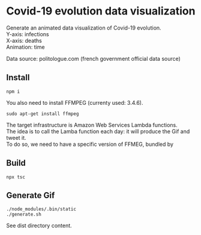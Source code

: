 # Covid-19 evolution data visualization

Generate an animated data visualization of Covid-19 evolution.  
Y-axis: infections  
X-axis: deaths  
Animation: time

Data source: politologue.com (french government official data source)

## Install

    npm i

You also need to install FFMPEG (currenty used: 3.4.6).

    sudo apt-get install ffmpeg

The target infrastructure is Amazon Web Services Lambda functions.  
The idea is to call the Lamba function each day: it will produce the Gif and tweet it.  
To do so, we need to have a specific version of FFMEG, bundled by

## Build

    npx tsc

## Generate Gif

    ./node_modules/.bin/static
    ./generate.sh

See dist directory content.
